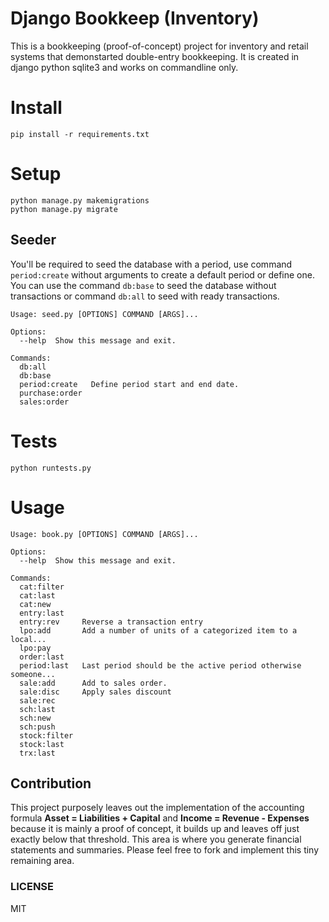 Django Bookkeep (Inventory)
===

This is a bookkeeping (proof-of-concept) project for inventory and retail systems that demonstarted 
double-entry bookkeeping. It is created in django python sqlite3 and works on commandline only.


# Install
```
pip install -r requirements.txt
```

# Setup
```
python manage.py makemigrations
python manage.py migrate
```

## Seeder

You'll be required to seed the database with a period, use command `period:create` without arguments
to create a default period or define one. You can use the command `db:base` to seed the database
without transactions or command `db:all` to seed with ready transactions.

```
Usage: seed.py [OPTIONS] COMMAND [ARGS]...

Options:
  --help  Show this message and exit.

Commands:
  db:all
  db:base
  period:create   Define period start and end date.
  purchase:order
  sales:order
```

# Tests
```
python runtests.py
```

# Usage
```
Usage: book.py [OPTIONS] COMMAND [ARGS]...                                        
                                                                                  
Options:                                                                          
  --help  Show this message and exit.                                             
                                                                                  
Commands:                                                                         
  cat:filter                                                                      
  cat:last                                                                        
  cat:new                                                                         
  entry:last                                                                      
  entry:rev     Reverse a transaction entry                                       
  lpo:add       Add a number of units of a categorized item to a local...         
  lpo:pay                                                                         
  order:last                                                                      
  period:last   Last period should be the active period otherwise someone...      
  sale:add      Add to sales order.                                               
  sale:disc     Apply sales discount                                              
  sale:rec                                                                        
  sch:last                                                                        
  sch:new                                                                         
  sch:push                                                                        
  stock:filter                                                                    
  stock:last                                                                      
  trx:last                                                                                           
```

## Contribution

This project purposely leaves out the implementation of the accounting formula 
**Asset = Liabilities + Capital** and **Income = Revenue - Expenses** because it is mainly a proof of concept, it builds up and leaves off just exactly below that threshold. 
This area is where you generate financial statements and summaries. Please feel free to fork 
and implement this tiny remaining area.

### LICENSE

MIT